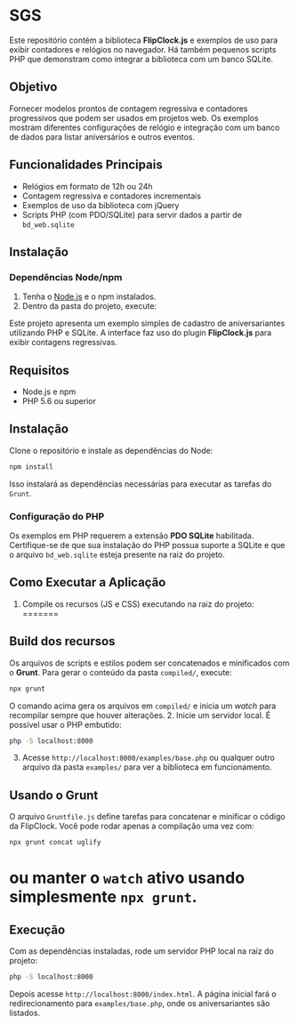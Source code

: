 # SGS


Este repositório contém a biblioteca **FlipClock.js** e exemplos de uso para exibir contadores e relógios no navegador. Há também pequenos scripts PHP que demonstram como integrar a biblioteca com um banco SQLite.

## Objetivo

Fornecer modelos prontos de contagem regressiva e contadores progressivos que podem ser usados em projetos web. Os exemplos mostram diferentes configurações de relógio e integração com um banco de dados para listar aniversários e outros eventos.

## Funcionalidades Principais

- Relógios em formato de 12h ou 24h
- Contagem regressiva e contadores incrementais
- Exemplos de uso da biblioteca com jQuery
- Scripts PHP (com PDO/SQLite) para servir dados a partir de `bd_web.sqlite`

## Instalação

### Dependências Node/npm
1. Tenha o [Node.js](https://nodejs.org/) e o npm instalados.
2. Dentro da pasta do projeto, execute:

Este projeto apresenta um exemplo simples de cadastro de aniversariantes utilizando PHP e SQLite. A interface faz uso do plugin **FlipClock.js** para exibir contagens regressivas.

## Requisitos

- Node.js e npm
- PHP 5.6 ou superior

## Instalação

Clone o repositório e instale as dependências do Node:


```bash
npm install
```


Isso instalará as dependências necessárias para executar as tarefas do `Grunt`.

### Configuração do PHP

Os exemplos em PHP requerem a extensão **PDO SQLite** habilitada. Certifique-se de que sua instalação do PHP possua suporte a SQLite e que o arquivo `bd_web.sqlite` esteja presente na raiz do projeto.

## Como Executar a Aplicação

1. Compile os recursos (JS e CSS) executando na raiz do projeto:
=======
## Build dos recursos

Os arquivos de scripts e estilos podem ser concatenados e minificados com o **Grunt**. Para gerar o conteúdo da pasta `compiled/`, execute:


```bash
npx grunt
```


O comando acima gera os arquivos em `compiled/` e inicia um *watch* para recompilar sempre que houver alterações.
2. Inicie um servidor local. É possível usar o PHP embutido:

```bash
php -S localhost:8000
```

3. Acesse `http://localhost:8000/examples/base.php` ou qualquer outro arquivo da pasta `examples/` para ver a biblioteca em funcionamento.

## Usando o Grunt

O arquivo `Gruntfile.js` define tarefas para concatenar e minificar o código da FlipClock. Você pode rodar apenas a compilação uma vez com:

```bash
npx grunt concat uglify
```

ou manter o `watch` ativo usando simplesmente `npx grunt`.
=======
## Execução

Com as dependências instaladas, rode um servidor PHP local na raiz do projeto:

```bash
php -S localhost:8000
```

Depois acesse `http://localhost:8000/index.html`. A página inicial fará o redirecionamento para `examples/base.php`, onde os aniversariantes são listados.



